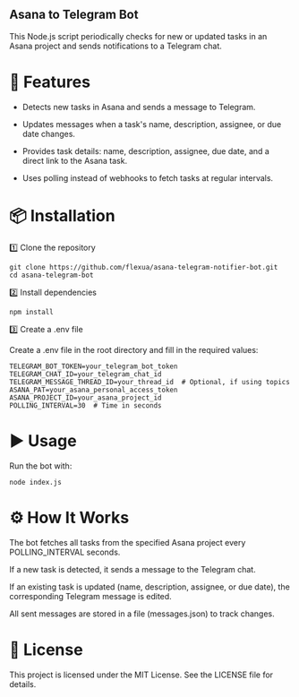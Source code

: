 ## Asana to Telegram Bot

This Node.js script periodically checks for new or updated tasks in an Asana project and sends notifications to a Telegram chat.

# 🚀 Features

- Detects new tasks in Asana and sends a message to Telegram.

- Updates messages when a task's name, description, assignee, or due date changes.

- Provides task details: name, description, assignee, due date, and a direct link to the Asana task.

- Uses polling instead of webhooks to fetch tasks at regular intervals.

# 📦 Installation

1️⃣ Clone the repository

```
git clone https://github.com/flexua/asana-telegram-notifier-bot.git
cd asana-telegram-bot
```

2️⃣ Install dependencies

```
npm install
```

3️⃣ Create a .env file

Create a .env file in the root directory and fill in the required values:

```
TELEGRAM_BOT_TOKEN=your_telegram_bot_token
TELEGRAM_CHAT_ID=your_telegram_chat_id
TELEGRAM_MESSAGE_THREAD_ID=your_thread_id  # Optional, if using topics
ASANA_PAT=your_asana_personal_access_token
ASANA_PROJECT_ID=your_asana_project_id
POLLING_INTERVAL=30  # Time in seconds
```

# ▶️ Usage

Run the bot with:
```
node index.js
```
# ⚙️ How It Works

The bot fetches all tasks from the specified Asana project every POLLING_INTERVAL seconds.

If a new task is detected, it sends a message to the Telegram chat.

If an existing task is updated (name, description, assignee, or due date), the corresponding Telegram message is edited.

All sent messages are stored in a file (messages.json) to track changes.

# 📜 License

This project is licensed under the MIT License. See the LICENSE file for details.


